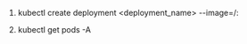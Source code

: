 1. kubectl create deployment <deployment_name> --image=<repo>/<app-name>:<version>

2. kubectl get pods -A
